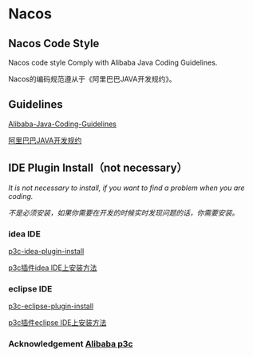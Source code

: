 # Nacos

## Nacos Code Style
Nacos code style Comply with Alibaba Java Coding Guidelines.

Nacos的编码规范遵从于《阿里巴巴JAVA开发规约》。


## Guidelines
[Alibaba-Java-Coding-Guidelines](https://alibaba.github.io/Alibaba-Java-Coding-Guidelines/) 

[阿里巴巴JAVA开发规约](https://github.com/alibaba/p3c/blob/master/%E9%98%BF%E9%87%8C%E5%B7%B4%E5%B7%B4Java%E5%BC%80%E5%8F%91%E6%89%8B%E5%86%8C%EF%BC%88%E5%8D%8E%E5%B1%B1%E7%89%88%EF%BC%89.pdf)


## IDE Plugin Install（not necessary）

*It is not necessary to install, if you want to find a problem when you are coding.*

*不是必须安装，如果你需要在开发的时候实时发现问题的话，你需要安装。*

### idea IDE
[p3c-idea-plugin-install](https://github.com/alibaba/p3c/blob/master/idea-plugin/README.md) 

[p3c插件idea IDE上安装方法](https://github.com/alibaba/p3c/blob/master/idea-plugin/README_cn.md)

### eclipse IDE
[p3c-eclipse-plugin-install](https://github.com/alibaba/p3c/blob/master/eclipse-plugin/README.md)

[p3c插件eclipse IDE上安装方法](https://github.com/alibaba/p3c/blob/master/eclipse-plugin/README_cn.md)

### Acknowledgement [Alibaba p3c](https://github.com/alibaba/p3c)